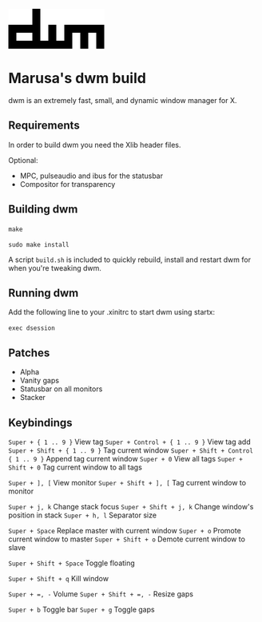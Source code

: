 ![dwm logo](dwm.png)
# Marusa's dwm build

dwm is an extremely fast, small, and dynamic window manager for X.


## Requirements

In order to build dwm you need the Xlib header files.

Optional:

- MPC, pulseaudio and ibus for the statusbar
- Compositor for transparency

## Building dwm

`make`

`sudo make install`

A script `build.sh` is included to quickly rebuild, install and restart dwm for when you're tweaking dwm.

## Running dwm

Add the following line to your .xinitrc to start dwm using startx:

`exec dsession`

## Patches

- Alpha
- Vanity gaps
- Statusbar on all monitors
- Stacker

## Keybindings

`Super + { 1 .. 9 }` View tag
`Super + Control + { 1 .. 9 }` View tag add
`Super + Shift + { 1 .. 9 }` Tag current window
`Super + Shift + Control { 1 .. 9 }` Append tag current window
`Super + 0` View all tags
`Super + Shift + 0` Tag current window to all tags


`Super + ], [` View monitor
`Super + Shift + ], [` Tag current window to monitor


`Super + j, k` Change stack focus
`Super + Shift + j, k` Change window's position in stack
`Super + h, l` Separator size

`Super + Space` Replace master with current window
`Super + o` Promote current window to master
`Super + Shift + o` Demote current window to slave

`Super + Shift + Space` Toggle floating


`Super + Shift + q` Kill window


`Super + =, -` Volume
`Super + Shift + =, -` Resize gaps

`Super + b` Toggle bar
`Super + g` Toggle gaps

